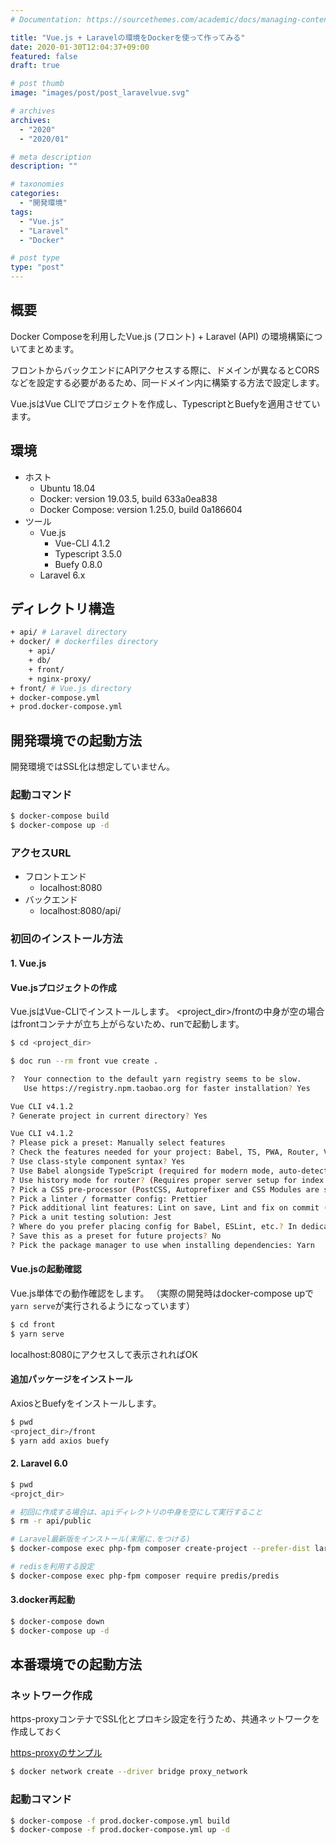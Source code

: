 ```yaml
---
# Documentation: https://sourcethemes.com/academic/docs/managing-content/

title: "Vue.js + Laravelの環境をDockerを使って作ってみる"
date: 2020-01-30T12:04:37+09:00
featured: false
draft: true

# post thumb
image: "images/post/post_laravelvue.svg"

# archives
archives:
  - "2020"
  - "2020/01"

# meta description
description: ""

# taxonomies
categories:
  - "開発環境"
tags:
  - "Vue.js"
  - "Laravel"
  - "Docker"

# post type
type: "post"
---
```



## 概要

Docker Composeを利用したVue.js (フロント) + Laravel (API) の環境構築についてまとめます。

フロントからバックエンドにAPIアクセスする際に、ドメインが異なるとCORSなどを設定する必要があるため、同一ドメイン内に構築する方法で設定します。

Vue.jsはVue CLIでプロジェクトを作成し、TypescriptとBuefyを適用させています。


## 環境

- ホスト
    - Ubuntu 18.04
    - Docker: version 19.03.5, build 633a0ea838
    - Docker Compose: version 1.25.0, build 0a186604
- ツール
    - Vue.js
        - Vue-CLI 4.1.2
        - Typescript 3.5.0
        - Buefy 0.8.0
    - Laravel 6.x


## ディレクトリ構造

```bash
+ api/ # Laravel directory
+ docker/ # dockerfiles directory
    + api/
    + db/
    + front/
    + nginx-proxy/
+ front/ # Vue.js directory
+ docker-compose.yml
+ prod.docker-compose.yml
```

## 開発環境での起動方法

開発環境ではSSL化は想定していません。

### 起動コマンド

```bash
$ docker-compose build
$ docker-compose up -d
```

### アクセスURL

- フロントエンド
    - localhost:8080
- バックエンド
    - localhost:8080/api/

### 初回のインストール方法

#### 1. Vue.js

#### Vue.jsプロジェクトの作成

Vue.jsはVue-CLIでインストールします。
<project_dir>/frontの中身が空の場合はfrontコンテナが立ち上がらないため、runで起動します。

```bash
$ cd <project_dir>

$ doc run --rm front vue create .

?  Your connection to the default yarn registry seems to be slow.
   Use https://registry.npm.taobao.org for faster installation? Yes

Vue CLI v4.1.2
? Generate project in current directory? Yes

Vue CLI v4.1.2
? Please pick a preset: Manually select features
? Check the features needed for your project: Babel, TS, PWA, Router, Vuex, CSS Pre-processors, Linter, Unit
? Use class-style component syntax? Yes
? Use Babel alongside TypeScript (required for modern mode, auto-detected polyfills, transpiling JSX)? Yes
? Use history mode for router? (Requires proper server setup for index fallback in production) Yes
? Pick a CSS pre-processor (PostCSS, Autoprefixer and CSS Modules are supported by default): Sass/SCSS (with dart-sass)
? Pick a linter / formatter config: Prettier
? Pick additional lint features: Lint on save, Lint and fix on commit (requires Git)
? Pick a unit testing solution: Jest
? Where do you prefer placing config for Babel, ESLint, etc.? In dedicated config files
? Save this as a preset for future projects? No
? Pick the package manager to use when installing dependencies: Yarn
```

#### Vue.jsの起動確認

Vue.js単体での動作確認をします。
（実際の開発時はdocker-compose upで```yarn serve```が実行されるようになっています）

```bash
$ cd front
$ yarn serve
```

localhost:8080にアクセスして表示されればOK


#### 追加パッケージをインストール

AxiosとBuefyをインストールします。

```bash
$ pwd
<project_dir>/front
$ yarn add axios buefy
```

#### 2. Laravel 6.0

```bash
$ pwd
<projct_dir>

# 初回に作成する場合は、apiディレクトリの中身を空にして実行すること
$ rm -r api/public

# Laravel最新版をインストール(末尾に.をつける)
$ docker-compose exec php-fpm composer create-project --prefer-dist laravel/laravel .

# redisを利用する設定
$ docker-compose exec php-fpm composer require predis/predis
```

#### 3.docker再起動

```bash
$ docker-compose down
$ docker-compose up -d
```

## 本番環境での起動方法

### ネットワーク作成

https-proxyコンテナでSSL化とプロキシ設定を行うため、共通ネットワークを作成しておく

[https-proxyのサンプル](https://github.com/odaryo/docker_ssl_proxy)

```bash
$ docker network create --driver bridge proxy_network
```

### 起動コマンド

```bash
$ docker-compose -f prod.docker-compose.yml build
$ docker-compose -f prod.docker-compose.yml up -d
```
